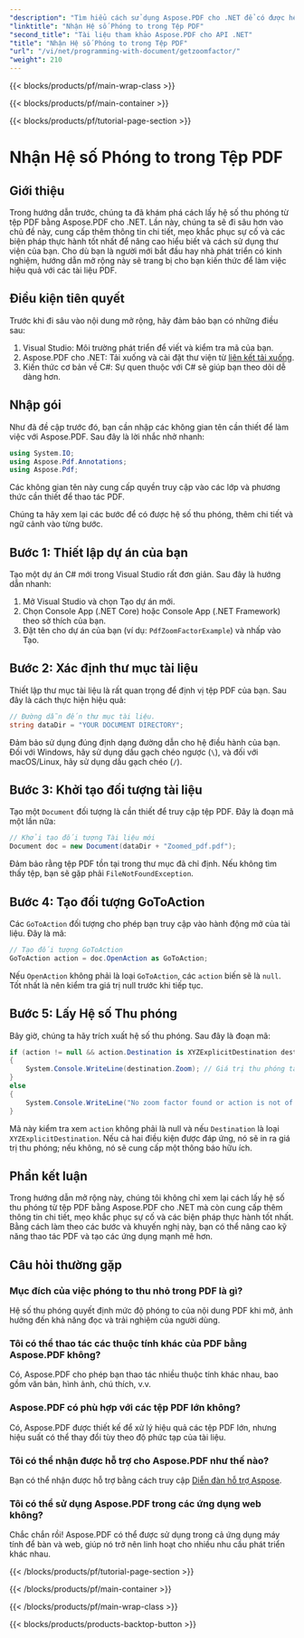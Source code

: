 ```yaml
---
"description": "Tìm hiểu cách sử dụng Aspose.PDF cho .NET để có được hệ số thu phóng trong tệp PDF với hướng dẫn từng bước này."
"linktitle": "Nhận Hệ số Phóng to trong Tệp PDF"
"second_title": "Tài liệu tham khảo Aspose.PDF cho API .NET"
"title": "Nhận Hệ số Phóng to trong Tệp PDF"
"url": "/vi/net/programming-with-document/getzoomfactor/"
"weight": 210
---
```


{{< blocks/products/pf/main-wrap-class >}}

{{< blocks/products/pf/main-container >}}

{{< blocks/products/pf/tutorial-page-section >}}

# Nhận Hệ số Phóng to trong Tệp PDF

## Giới thiệu

Trong hướng dẫn trước, chúng ta đã khám phá cách lấy hệ số thu phóng từ tệp PDF bằng Aspose.PDF cho .NET. Lần này, chúng ta sẽ đi sâu hơn vào chủ đề này, cung cấp thêm thông tin chi tiết, mẹo khắc phục sự cố và các biện pháp thực hành tốt nhất để nâng cao hiểu biết và cách sử dụng thư viện của bạn. Cho dù bạn là người mới bắt đầu hay nhà phát triển có kinh nghiệm, hướng dẫn mở rộng này sẽ trang bị cho bạn kiến thức để làm việc hiệu quả với các tài liệu PDF.

## Điều kiện tiên quyết

Trước khi đi sâu vào nội dung mở rộng, hãy đảm bảo bạn có những điều sau:

1. Visual Studio: Môi trường phát triển để viết và kiểm tra mã của bạn.
2. Aspose.PDF cho .NET: Tải xuống và cài đặt thư viện từ [liên kết tải xuống](https://releases.aspose.com/pdf/net/).
3. Kiến thức cơ bản về C#: Sự quen thuộc với C# sẽ giúp bạn theo dõi dễ dàng hơn.

## Nhập gói

Như đã đề cập trước đó, bạn cần nhập các không gian tên cần thiết để làm việc với Aspose.PDF. Sau đây là lời nhắc nhở nhanh:

```csharp
using System.IO;
using Aspose.Pdf.Annotations;
using Aspose.Pdf;
```

Các không gian tên này cung cấp quyền truy cập vào các lớp và phương thức cần thiết để thao tác PDF.

Chúng ta hãy xem lại các bước để có được hệ số thu phóng, thêm chi tiết và ngữ cảnh vào từng bước.

## Bước 1: Thiết lập dự án của bạn

Tạo một dự án C# mới trong Visual Studio rất đơn giản. Sau đây là hướng dẫn nhanh:

1. Mở Visual Studio và chọn Tạo dự án mới.
2. Chọn Console App (.NET Core) hoặc Console App (.NET Framework) theo sở thích của bạn.
3. Đặt tên cho dự án của bạn (ví dụ: `PdfZoomFactorExample`) và nhấp vào Tạo.

## Bước 2: Xác định thư mục tài liệu

Thiết lập thư mục tài liệu là rất quan trọng để định vị tệp PDF của bạn. Sau đây là cách thực hiện hiệu quả:

```csharp
// Đường dẫn đến thư mục tài liệu.
string dataDir = "YOUR DOCUMENT DIRECTORY";
```

Đảm bảo sử dụng đúng định dạng đường dẫn cho hệ điều hành của bạn. Đối với Windows, hãy sử dụng dấu gạch chéo ngược (`\`), và đối với macOS/Linux, hãy sử dụng dấu gạch chéo (`/`).

## Bước 3: Khởi tạo đối tượng tài liệu

Tạo một `Document` đối tượng là cần thiết để truy cập tệp PDF. Đây là đoạn mã một lần nữa:

```csharp
// Khởi tạo đối tượng Tài liệu mới
Document doc = new Document(dataDir + "Zoomed_pdf.pdf");
```

Đảm bảo rằng tệp PDF tồn tại trong thư mục đã chỉ định. Nếu không tìm thấy tệp, bạn sẽ gặp phải `FileNotFoundException`.

## Bước 4: Tạo đối tượng GoToAction

Các `GoToAction` đối tượng cho phép bạn truy cập vào hành động mở của tài liệu. Đây là mã:

```csharp
// Tạo đối tượng GoToAction
GoToAction action = doc.OpenAction as GoToAction;
```

Nếu `OpenAction` không phải là loại `GoToAction`, các `action` biến sẽ là `null`. Tốt nhất là nên kiểm tra giá trị null trước khi tiếp tục.

## Bước 5: Lấy Hệ số Thu phóng

Bây giờ, chúng ta hãy trích xuất hệ số thu phóng. Sau đây là đoạn mã:

```csharp
if (action != null && action.Destination is XYZExplicitDestination destination)
{
    System.Console.WriteLine(destination.Zoom); // Giá trị thu phóng tài liệu;
}
else
{
    System.Console.WriteLine("No zoom factor found or action is not of type GoToAction.");
}
```

Mã này kiểm tra xem `action` không phải là null và nếu `Destination` là loại `XYZExplicitDestination`. Nếu cả hai điều kiện được đáp ứng, nó sẽ in ra giá trị thu phóng; nếu không, nó sẽ cung cấp một thông báo hữu ích.

## Phần kết luận

Trong hướng dẫn mở rộng này, chúng tôi không chỉ xem lại cách lấy hệ số thu phóng từ tệp PDF bằng Aspose.PDF cho .NET mà còn cung cấp thêm thông tin chi tiết, mẹo khắc phục sự cố và các biện pháp thực hành tốt nhất. Bằng cách làm theo các bước và khuyến nghị này, bạn có thể nâng cao kỹ năng thao tác PDF và tạo các ứng dụng mạnh mẽ hơn.

## Câu hỏi thường gặp

### Mục đích của việc phóng to thu nhỏ trong PDF là gì?
Hệ số thu phóng quyết định mức độ phóng to của nội dung PDF khi mở, ảnh hưởng đến khả năng đọc và trải nghiệm của người dùng.

### Tôi có thể thao tác các thuộc tính khác của PDF bằng Aspose.PDF không?
Có, Aspose.PDF cho phép bạn thao tác nhiều thuộc tính khác nhau, bao gồm văn bản, hình ảnh, chú thích, v.v.

### Aspose.PDF có phù hợp với các tệp PDF lớn không?
Có, Aspose.PDF được thiết kế để xử lý hiệu quả các tệp PDF lớn, nhưng hiệu suất có thể thay đổi tùy theo độ phức tạp của tài liệu.

### Tôi có thể nhận được hỗ trợ cho Aspose.PDF như thế nào?
Bạn có thể nhận được hỗ trợ bằng cách truy cập [Diễn đàn hỗ trợ Aspose](https://forum.aspose.com/c/pdf/10).

### Tôi có thể sử dụng Aspose.PDF trong các ứng dụng web không?
Chắc chắn rồi! Aspose.PDF có thể được sử dụng trong cả ứng dụng máy tính để bàn và web, giúp nó trở nên linh hoạt cho nhiều nhu cầu phát triển khác nhau.

{{< /blocks/products/pf/tutorial-page-section >}}

{{< /blocks/products/pf/main-container >}}

{{< /blocks/products/pf/main-wrap-class >}}

{{< blocks/products/products-backtop-button >}}